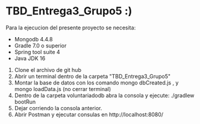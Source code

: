 # TBD_Entrega3_Grupo5 :)

Para la ejecucion del presente proyecto se necesita:

- Mongodb 4.4.8
- Gradle 7.0 o superior
- Spring tool suite 4
- Java JDK 16

1. Clone el archivo de git hub
2. Abrir un terminal dentro de la carpeta "TBD_Entrega3_Grupo5"
3. Montar la base de datos con los comando mongo dbCreated.js , y mongo loadData.js  (no cerrar terminal)
4. Dentro de la carpeta voluntariadodb abra la consola y ejecute: ./gradlew bootRun
5. Dejar corriendo la consola anterior.
6. Abrir Postman y ejecutar consulas en http://localhost:8080/
